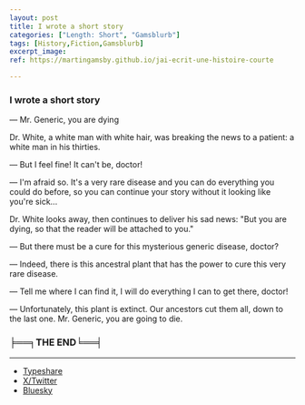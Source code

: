 ```yaml
---
layout: post
title: I wrote a short story
categories: ["Length: Short", "Gamsblurb"]
tags: [History,Fiction,Gamsblurb]
excerpt_image: 
ref: https://martingamsby.github.io/jai-ecrit-une-histoire-courte

---
```


### **I wrote a short story**

— Mr. Generic, you are dying

Dr. White, a white man with white hair, was breaking the news to a patient: a white man in his thirties.

— But I feel fine! It can't be, doctor!

— I'm afraid so. It's a very rare disease and you can do everything you could do before, so you can continue your story without it looking like you're sick...

Dr. White looks away, then continues to deliver his sad news: "But you are dying, so that the reader will be attached to you."

— But there must be a cure for this mysterious generic disease, doctor?

— Indeed, there is this ancestral plant that has the power to cure this very rare disease.

— Tell me where I can find it, I will do everything I can to get there, doctor!

— Unfortunately, this plant is extinct. Our ancestors cut them all, down to the last one. Mr. Generic, you are going to die.

### ╞══╕THE END╘══╡

---

- [Typeshare](https://typeshare.co/martingamsby/posts/cm31kpphl00azl80cgh7we878)
- [X/Twitter](https://x.com/Martin_Gamsby/status/1853054929935454630)
- [Bluesky](https://bsky.app/profile/martingamsby.bsky.social/post/3la27zyfguv2g)

